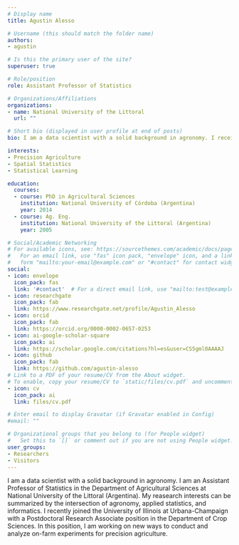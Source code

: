 ```yaml
---
# Display name
title: Agustin Alesso

# Username (this should match the folder name)
authors:
- agustin

# Is this the primary user of the site?
superuser: true

# Role/position
role: Assistant Professor of Statistics

# Organizations/Affiliations
organizations:
- name: National University of the Littoral
  url: ""

# Short bio (displayed in user profile at end of posts)
bio: I am a data scientist with a solid background in agronomy. I received my Ph.D. in Agronomy from National University of Córdoba (Argentina) in 2014. My reasearch interests can be summarized by the intersection of agronomy, applied statistics, and informatics. I want to bring new data science approaches into agriculture to help farmers making their decisions based in data. 

interests:
- Precision Agriculture
- Spatial Statistics
- Statistical Learning

education:
  courses:
  - course: PhD in Agricultural Sciences
    institution: National University of Córdoba (Argentina)
    year: 2014
  - course: Ag. Eng.
    institution: National University of the Littoral (Argentina)
    year: 2005

# Social/Academic Networking
# For available icons, see: https://sourcethemes.com/academic/docs/page-builder/#icons
#   For an email link, use "fas" icon pack, "envelope" icon, and a link in the
#   form "mailto:your-email@example.com" or "#contact" for contact widget.
social:
- icon: envelope
  icon_pack: fas
  link: '#contact'  # For a direct email link, use "mailto:test@example.org".
- icon: researchgate
  icon_pack: fab
  link: https://www.researchgate.net/profile/Agustin_Alesso
- icon: orcid
  icon_pack: fab
  link: https://orcid.org/0000-0002-0657-0253
- icon: ai-google-scholar-square
  icon_pack: ai
  link: https://scholar.google.com/citations?hl=es&user=CS5gml0AAAAJ
- icon: github
  icon_pack: fab
  link: https://github.com/agustin-alesso
# Link to a PDF of your resume/CV from the About widget.
# To enable, copy your resume/CV to `static/files/cv.pdf` and uncomment the lines below.
- icon: cv
  icon_pack: ai
  link: files/cv.pdf

# Enter email to display Gravatar (if Gravatar enabled in Config)
#email: ""

# Organizational groups that you belong to (for People widget)
#   Set this to `[]` or comment out if you are not using People widget.
user_groups:
- Researchers
- Visitors
---
```


I am a data scientist with a solid background in agronomy. I am an Assistant Professor of Statistics in the Department of Agricultural Sciences at National University of the Littoral (Argentina). My reasearch interests can be summarized by the intersection of agronomy, applied statistics, and informatics. I recently joined the University of Illinois at Urbana-Champaign with a Postdoctoral Research Associate position in the Department of Crop Sciences. In this position, I am working on new ways to conduct and analyze on-farm experiments for precision agriculture.

